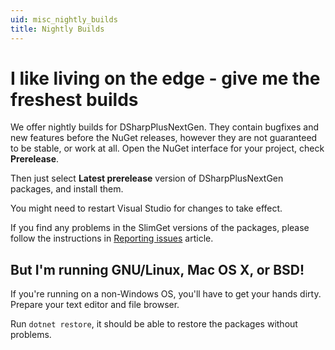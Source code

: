 ```yaml
---
uid: misc_nightly_builds
title: Nightly Builds
---
```


# I like living on the edge - give me the freshest builds

We offer nightly builds for DSharpPlusNextGen. They contain bugfixes and new features before the NuGet releases, however they are
not guaranteed to be stable, or work at all.
Open the NuGet interface for your project, check **Prerelease**.

Then just select **Latest prerelease** version of DSharpPlusNextGen packages, and install them.

You might need to restart Visual Studio for changes to take effect.

If you find any problems in the SlimGet versions of the packages, please follow the instructions in [Reporting issues](xref:misc_reporting_issues)
article.

## But I'm running GNU/Linux, Mac OS X, or BSD!

If you're running on a non-Windows OS, you'll have to get your hands dirty. Prepare your text editor and file browser.

Run `dotnet restore`, it should be able to restore the packages without problems.
